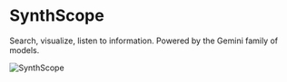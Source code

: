 # **SynthScope**

Search, visualize, listen to information. Powered by the Gemini family of models.

![SynthScope](SynthScope.gif)
